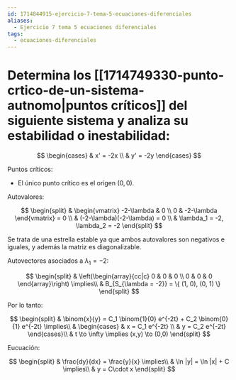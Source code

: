 ```yaml
---
id: 1714844915-ejercicio-7-tema-5-ecuaciones-diferenciales
aliases:
  - Ejercicio 7 tema 5 ecuaciones diferenciales
tags:
  - ecuaciones-diferenciales
---
```


# Determina los [[1714749330-punto-crtico-de-un-sistema-autnomo|puntos críticos]] del siguiente sistema y analiza su estabilidad o inestabilidad:

$$
\begin{cases}
    & x' = -2x \\
    & y' = -2y
\end{cases}
$$

Puntos críticos:

- El único punto crítico es el origen $(0, 0)$.

Autovalores:

$$
\begin{split}
    & \begin{vmatrix}
        -2-\lambda & 0 \\
        0 & -2-\lambda
    \end{vmatrix} = 0 \\
    & (-2-\lambda)(-2-\lambda) = 0 \\
    & \lambda_1 = -2, \lambda_2 = -2
\end{split}
$$

Se trata de una estrella estable ya que ambos autovalores son negativos e iguales, y además la matriz es diagonalizable.

Autovectores asociados a $\lambda_1 = -2$:

$$
\begin{split}
    & \left(\begin{array}{cc|c}
        0 & 0 & 0 \\
        0 & 0 & 0
    \end{array}\right) \implies\\
    & B_{S_{\lambda = -2}} = \{ (1, 0), (0, 1) \}
\end{split}
$$

Por lo tanto:

$$
\begin{split}
    & \binom{x}{y} = C_1 \binom{1}{0} e^{-2t} + C_2 \binom{0}{1} e^{-2t} \implies\\
    & \begin{cases}
        & x = C_1 e^{-2t} \\
        & y = C_2 e^{-2t}
    \end{cases}\\
    & t \to \infty \implies (x,y) \to (0,0)
\end{split}
$$

Eucuación:

$$
\begin{split}
    & \frac{dy}{dx} = \frac{y}{x} \implies\\
    & \ln |y| = \ln |x| + C \implies\\
    & y = C\cdot x
\end{split}
$$
